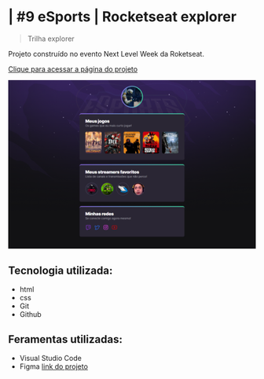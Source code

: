 
# | <NLW/> #9 eSports | Rocketseat explorer


> Trilha explorer

Projeto construído no evento Next Level Week da Roketseat.

[Clique para acessar a página do projeto](target="https://furioustg.github.io/nlw-esports-explorer")

![preview](./.github/preview.png)

## Tecnologia utilizada:
- html
- css
- Git
- Github

## Feramentas utilizadas:
 - Visual Studio Code
 - Figma [link do projeto](https://www.figma.com/file/wcM7Of1DSXTkDGbShUEj97/NLW-eSports-(Community)?node-id=307%3A2056&mode=dev)




